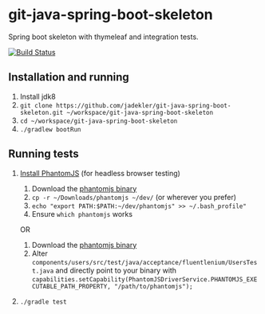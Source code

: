 # git-java-spring-boot-skeleton
Spring boot skeleton with thymeleaf and integration tests.

[![Build Status](https://travis-ci.org/jadekler/git-java-spring-boot-skeleton.svg?branch=master)](https://travis-ci.org/jadekler/git-java-spring-boot-skeleton)

## Installation and running

1. Install jdk8
1. `git clone https://github.com/jadekler/git-java-spring-boot-skeleton.git ~/workspace/git-java-spring-boot-skeleton`
1. `cd ~/workspace/git-java-spring-boot-skeleton`
1. `./gradlew bootRun`

## Running tests

1. [Install PhantomJS](http://phantomjs.org/download.html) (for headless browser testing)
    1. Download the [phantomjs binary](https://github.com/eugene1g/phantomjs/releases/tag/2.0.0-bin)
    1. `cp -r ~/Downloads/phantomjs ~/dev/` (or wherever you prefer)
    1. `echo "export PATH:$PATH:~/dev/phantomjs" >> ~/.bash_profile"`
    1. Ensure `which phantomjs` works

    OR

    1. Download the [phantomjs binary](https://github.com/eugene1g/phantomjs/releases/tag/2.0.0-bin)
    1. Alter `components/users/src/test/java/acceptance/fluentlenium/UsersTest.java` and directly point to your binary with
     `capabilities.setCapability(PhantomJSDriverService.PHANTOMJS_EXECUTABLE_PATH_PROPERTY, "/path/to/phantomjs");`
1. `./gradle test`